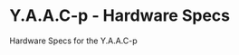 <!-- ======================================== yaacp-specs.md Start ======================================== -->


<!-- ------------------------------ Intro Start ------------------------------ -->

# Y.A.A.C-p - Hardware Specs

Hardware Specs for the Y.A.A.C-p

<!-- ------------------------------ Intro End ------------------------------ -->


<!-- ------------------------------ Outro Start ------------------------------ -->

<!-- ------------------------------ Outro End ------------------------------ -->


<!-- ======================================== yaacp-specs.md End ======================================== -->

